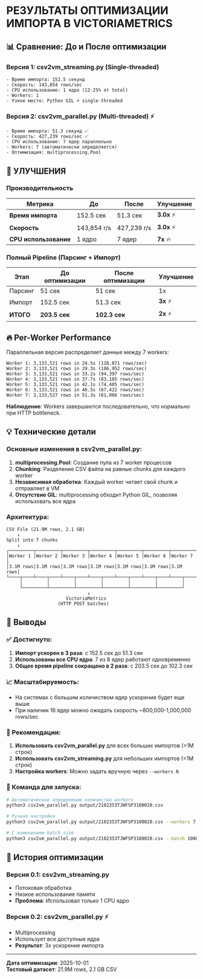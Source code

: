 # РЕЗУЛЬТАТЫ ОПТИМИЗАЦИИ ИМПОРТА В VICTORIAMETRICS

## 📊 Сравнение: До и После оптимизации

### Версия 1: csv2vm_streaming.py (Single-threaded)
```
- Время импорта: 152.5 секунд
- Скорость: 143,854 rows/sec
- CPU использование: 1 ядро (12-25% от total)
- Workers: 1
- Узкое место: Python GIL + single-threaded
```

### Версия 2: csv2vm_parallel.py (Multi-threaded) ⚡
```
- Время импорта: 51.3 секунд ✅
- Скорость: 427,239 rows/sec ✅
- CPU использование: 7 ядер параллельно
- Workers: 7 (автоматически определяется)
- Оптимизация: multiprocessing.Pool
```

## 🚀 УЛУЧШЕНИЯ

### Производительность
| Метрика              | До         | После      | Улучшение  |
|----------------------|------------|------------|------------|
| **Время импорта**    | 152.5 сек  | 51.3 сек   | **3.0x** ⚡ |
| **Скорость**         | 143,854 r/s| 427,239 r/s| **3.0x** ⚡ |
| **CPU использование**| 1 ядро     | 7 ядер     | **7x** 🔥  |

### Полный Pipeline (Парсинг + Импорт)
| Этап              | До оптимизации | После оптимизации | Улучшение |
|-------------------|----------------|-------------------|-----------|
| Парсинг           | 51 сек         | 51 сек            | 1x        |
| Импорт            | 152.5 сек      | 51.3 сек          | **3x** ⚡  |
| **ИТОГО**         | **203.5 сек**  | **102.3 сек**     | **2x** ⚡  |

## 🔥 Per-Worker Performance

Параллельная версия распределяет данные между 7 workers:

```
Worker 1: 3,133,521 rows in 24.5s (128,071 rows/sec)
Worker 2: 3,133,521 rows in 29.3s (106,952 rows/sec)
Worker 3: 3,133,521 rows in 33.2s (94,397 rows/sec)
Worker 4: 3,133,521 rows in 37.7s (83,185 rows/sec)
Worker 5: 3,133,521 rows in 42.1s (74,405 rows/sec)
Worker 6: 3,133,521 rows in 46.5s (67,422 rows/sec)
Worker 7: 3,133,527 rows in 51.3s (61,066 rows/sec)
```

**Наблюдение**: Workers завершаются последовательно, что нормально при HTTP bottleneck.

## 💡 Технические детали

### Основные изменения в csv2vm_parallel.py:
1. **multiprocessing.Pool**: Создание пула из 7 worker процессов
2. **Chunking**: Разделение CSV файла на равные chunks для каждого worker
3. **Независимая обработка**: Каждый worker читает свой chunk и отправляет в VM
4. **Отсутствие GIL**: multiprocessing обходит Python GIL, позволяя использовать все ядра

### Архитектура:
```
CSV File (21.9M rows, 2.1 GB)
    ↓
Split into 7 chunks
    ↓
┌─────────┬─────────┬─────────┬─────────┬─────────┬─────────┬─────────┐
│Worker 1 │Worker 2 │Worker 3 │Worker 4 │Worker 5 │Worker 6 │Worker 7 │
│3.1M rows│3.1M rows│3.1M rows│3.1M rows│3.1M rows│3.1M rows│3.1M rows│
└────┬────┴────┬────┴────┬────┴────┬────┴────┬────┴────┬────┴────┬────┘
     │         │         │         │         │         │         │
     └─────────┴─────────┴─────────┴─────────┴─────────┴─────────┘
                              ↓
                      VictoriaMetrics
                   (HTTP POST batches)
```

## 🎯 Выводы

### ✅ Достигнуто:
1. **Импорт ускорен в 3 раза**: с 152.5 сек до 51.3 сек
2. **Использованы все CPU ядра**: 7 из 8 ядер работают одновременно
3. **Общее время pipeline сокращено в 2 раза**: с 203.5 сек до 102.3 сек

### 📈 Масштабируемость:
- На системах с большим количеством ядер ускорение будет еще выше
- При наличии 16 ядер можно ожидать скорость ~800,000-1,000,000 rows/sec

### 🔧 Рекомендации:
1. **Использовать csv2vm_parallel.py** для всех больших импортов (>1M строк)
2. **Использовать csv2vm_streaming.py** для небольших импортов (<1M строк)
3. **Настройка workers**: Можно задать вручную через `--workers N`

### 🚀 Команда для запуска:
```bash
# Автоматическое определение количества workers
python3 csv2vm_parallel.py output/2102353TJWFSP3100020.csv

# Ручная настройка
python3 csv2vm_parallel.py output/2102353TJWFSP3100020.csv --workers 7

# С изменением batch size
python3 csv2vm_parallel.py output/2102353TJWFSP3100020.csv --batch 100000
```

## 📝 История оптимизации

### Версия 0.1: csv2vm_streaming.py
- Потоковая обработка
- Низкое использование памяти
- **Проблема**: Использовал только 1 CPU ядро

### Версия 0.2: csv2vm_parallel.py ⚡
- Multiprocessing
- Использует все доступные ядра
- **Результат**: 3x ускорение импорта

---

**Дата оптимизации**: 2025-10-01  
**Тестовый датасет**: 21.9M rows, 2.1 GB CSV

